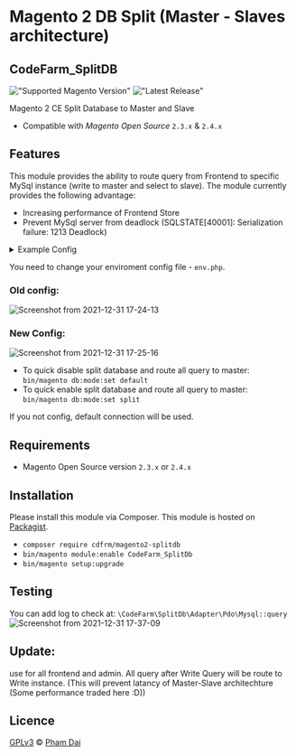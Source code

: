 # Magento 2 DB Split (Master - Slaves architecture)
## CodeFarm_SplitDB
!["Supported Magento Version"][magento-badge] !["Latest Release"][release-badge]

Magento 2 CE Split Database to Master and Slave

* Compatible with _Magento Open Source_ `2.3.x` & `2.4.x`

## Features

This module provides the ability to route query from Frontend to specific MySql instance (write to master and select to slave).
The module currently provides the following advantage:
* Increasing performance of Frontend Store
* Prevent MySql server from deadlock (SQLSTATE[40001]: Serialization failure: 1213 Deadlock)

<details>
  <summary>Example Config</summary>
   
  ![Example Config](https://user-images.githubusercontent.com/4225347/112895353-ec7ccb00-90d4-11eb-937f-cd54636fbf19.png)
</details>

You need to change your enviroment config file - `env.php`.
### Old config:
![Screenshot from 2021-12-31 17-24-13](https://user-images.githubusercontent.com/96720166/147818073-4c2ac2ee-508d-4c40-bc54-efa6b246693e.png)

### New Config:
![Screenshot from 2021-12-31 17-25-16](https://user-images.githubusercontent.com/96720166/147818124-95c5d00c-ead1-4760-82d0-5425b7064e4a.png)


* To quick disable split database and route all query to master:
  `bin/magento db:mode:set default`
* To quick enable split database and route all query to master:
  `bin/magento db:mode:set split`

If you not config, default connection will be used.
  
  ## Requirements

* Magento Open Source version `2.3.x` or `2.4.x`
  
## Installation
Please install this module via Composer. This module is hosted on [Packagist][packagist].

* `composer require cdfrm/magento2-splitdb`
* `bin/magento module:enable CodeFarm_SplitDb`
* `bin/magento setup:upgrade`
## Testing
You can add log to check at: `\CodeFarm\SplitDb\Adapter\Pdo\Mysql::query`
![Screenshot from 2021-12-31 17-37-09](https://user-images.githubusercontent.com/96720166/147818754-465c288e-5d36-48b3-9683-1683aacf7ac0.png)

## Update:
use for all frontend and admin. All query after Write Query will be route to Write instance. (This will prevent latancy of Master-Slave architechture (Some performance traded here :D))

## Licence
[GPLv3][gpl] © [Pham Dai][author]

[magento-badge]:https://img.shields.io/badge/magento-2.3.x%20%7C%202.4.x-orange.svg?logo=magento&style=for-the-badge
[release-badge]:https://img.shields.io/github/v/release/robaimes/module-checkout-designs?sort=semver&style=for-the-badge&color=blue
[packagist]:https://packagist.org/packages/cdfrm/magento2-splitdb
[gpl]:https://www.gnu.org/licenses/gpl-3.0.en.html
[author]:https://www.linkedin.com/in/daipham3101/
